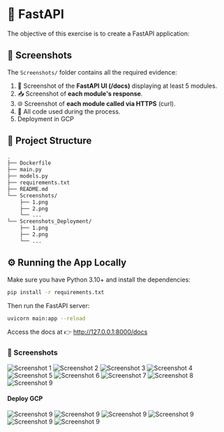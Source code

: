# 🚀 FastAPI

The objective of this exercise is to create a FastAPI application:

## 📸 Screenshots

The `Screenshots/` folder contains all the required evidence:

1. 📄 Screenshot of the **FastAPI UI (/docs)** displaying at least 5 modules.
2. 📥 Screenshot of **each module's response**.
3. 🌐 Screenshot of **each module called via HTTPS** (curl).
4. 🧾 All code used during the process.
5. Deployment in GCP


## 📁 Project Structure
```bash
.
├── Dockerfile
├── main.py                
├── models.py              
├── requirements.txt       
├── README.md
└── Screenshots/
    ├── 1.png
    ├── 2.png
    └── ...           
└── Screenshots_Deployment/
    ├── 1.png
    ├── 2.png
    └── ...
```

## ⚙️ Running the App Locally

Make sure you have Python 3.10+ and install the dependencies:

```bash
pip install -r requirements.txt
```

Then run the FastAPI server:

```bash
uvicorn main:app --reload
```

Access the docs at 👉 http://127.0.0.1:8000/docs

### 📸 Screenshots

![Screenshot 1](https://github.com/syllerim/mlops-llmops-lab/blob/main/FastAPI-app/Screenshots/1.all_endpoints.png?raw=true)
![Screenshot 2](https://github.com/syllerim/mlops-llmops-lab/blob/main/FastAPI-app/Screenshots/2.reverse_name_get.png?raw=true)
![Screenshot 3](https://github.com/syllerim/mlops-llmops-lab/blob/main/FastAPI-app/Screenshots/3.user_life_stats_post.png?raw=true)
![Screenshot 4](https://github.com/syllerim/mlops-llmops-lab/blob/main/FastAPI-app/Screenshots/4.read_dataframe_get.png?raw=true)
![Screenshot 5](https://github.com/syllerim/mlops-llmops-lab/blob/main/FastAPI-app/Screenshots/5.read_dataframe_postition_get.png?raw=true)
![Screenshot 6](https://github.com/syllerim/mlops-llmops-lab/blob/main/FastAPI-app/Screenshots/6.sentiment_classifier_get.png?raw=true)
![Screenshot 7](https://github.com/syllerim/mlops-llmops-lab/blob/main/FastAPI-app/Screenshots/7.text_summarizer_get.png?raw=true)
![Screenshot 8](https://github.com/syllerim/mlops-llmops-lab/blob/main/FastAPI-app/Screenshots/8.https_calls_1.png?raw=true)
![Screenshot 9](https://github.com/syllerim/mlops-llmops-lab/blob/main/FastAPI-app/Screenshots/9.https_calls_2.png?raw=true)

#### Deploy GCP

![Screenshot 9](https://github.com/syllerim/mlops-llmops-lab/blob/main/FastAPI-app/Screenshots_Deployment/1.deploy_GCP_Cloud_Run.png?raw=true)
![Screenshot 9](https://github.com/syllerim/mlops-llmops-lab/blob/main/FastAPI-app/Screenshots_Deployment/2.deploy_GCP_Cloud_Run_metrics.png?raw=true)
![Screenshot 9](https://github.com/syllerim/mlops-llmops-lab/blob/main/FastAPI-app/Screenshots_Deployment/3.deploy_GCP_logs.png?raw=true)
![Screenshot 9](https://github.com/syllerim/mlops-llmops-lab/blob/main/FastAPI-app/Screenshots_Deployment/4.deploy_GCP_Cloud_Run_exceeded_memory_limits.png?raw=true)
![Screenshot 9](https://github.com/syllerim/mlops-llmops-lab/blob/main/FastAPI-app/Screenshots_Deployment/5.Serive_Unavailable.png?raw=true)
![Screenshot 9](https://github.com/syllerim/mlops-llmops-lab/blob/main/FastAPI-app/Screenshots_Deployment/6.Exceeded_cloud_shell.png?raw=true)
